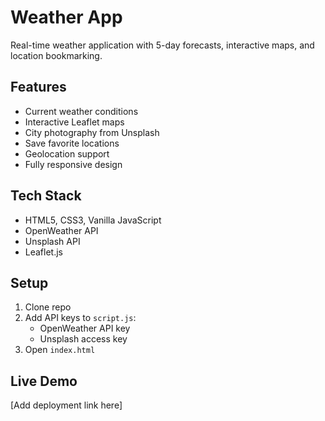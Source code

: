 # Weather App

Real-time weather application with 5-day forecasts, interactive maps, and location bookmarking.

## Features
- Current weather conditions
- Interactive Leaflet maps
- City photography from Unsplash
- Save favorite locations
- Geolocation support
- Fully responsive design

## Tech Stack
- HTML5, CSS3, Vanilla JavaScript
- OpenWeather API
- Unsplash API  
- Leaflet.js

## Setup
1. Clone repo
2. Add API keys to `script.js`:
   - OpenWeather API key
   - Unsplash access key
3. Open `index.html`

## Live Demo
[Add deployment link here]

